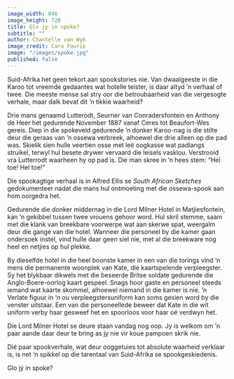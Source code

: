 ```yaml
---
image_width: 846
image_height: 720
title: Glo jy in spoke?
subtitle: ""
author: Chantelle van Wyk
image_credit: Cara Fourie
image: "/images/spoke.jpg"
published: false
---
```


Suid-Afrika het geen tekort aan spookstories nie. Van dwaalgeeste in die Karoo tot vreemde gedaantes wat hotelle teister, is daar altyd ’n verhaal of twee. Die meeste mense sal stry oor die betroubaarheid van die vergesogte verhale, maar dalk bevat dit ’n tikkie waarheid?

Drie mans genaamd Lutterodt, Seurrier van Conradersfontein en Anthony de Heer het gedurende November 1887 vanaf Ceres tot Beaufort-Wes gereis. Diep in die spokeveld gedurende ’n donker Karoo-nag is die stilte deur die geraas van ’n ossewa verbreek, alhoewel die drie alleen op die pad was. Skielik sien hulle veertien osse met leë oogkasse wat padlangs struikel, terwyl hul besete drywer vervaard die leisels vasklou. Verstrooid vra Lutterrodt waarheen hy op pad is. Die man skree in ’n hees stem: “Hel toe! Hel toe!”

Die spookagtige verhaal is in Alfred Ellis se _South African Sketches_ gedokumenteer nadat die mans hul ontmoeting met die ossewa-spook aan hom oorgedra het.

Gedurende die donker middernag in die Lord Milner Hotel in Matjiesfontein, kan ’n gekibbel tussen twee vrouens gehoor word. Hul skril stemme, saam met die klank van breekbare voorwerpe wat aan skerwe spat, weergalm deur die gange van die hotel. Wanneer die personeel by die kamer gaan ondersoek instel, vind hulle daar geen siel nie, met al die breekware nog heel en netjies op hul plekke.

By dieselfde hotel in die heel boonste kamer in een van die torings vind ’n mens die permanente woonplek van Kate, die kaartspelende verpleegster. Sy het blykbaar dikwels met die beseerde Britse soldate gedurende die Anglo-Boere-oorlog kaart gespeel. Snags hoor gaste en personeel steeds iemand wat kaarte skommel, alhoewel niemand in die kamer is nie. ’n Verlate figuur in ’n ou verpleegstersuniform kan soms gesien word by die venster uitstaar. Een van die personeellede beweer dat Kate in die wit uniform verby haar gesweef het en spoorloos voor haar oë verdwyn het.

Die Lord Milner Hotel se deure staan vandag nog oop. Jy is welkom om ’n paar aande daar deur te bring as jy nie vir koue pampoen skrik nie.

Dié paar spookverhale, wat deur ooggetuies tot absolute waarheid verklaar is, is net ’n spikkel op die tarentaal van Suid-Afrika se spookgeskiedenis.

Glo jý in spoke?
